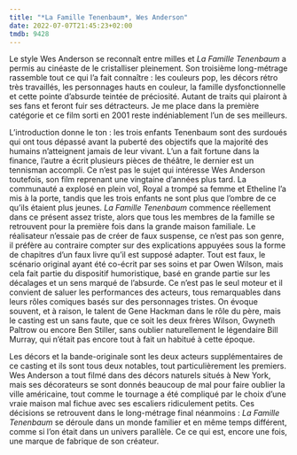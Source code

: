 ```yaml
---
title: "*La Famille Tenenbaum*, Wes Anderson"
date: 2022-07-07T21:45:23+02:00
tmdb: 9428 
---
```


Le style Wes Anderson se reconnaît entre milles et *La Famille Tenenbaum* a permis au cinéaste de le cristalliser pleinement. Son troisième long-métrage rassemble tout ce qui l’a fait connaître : les couleurs pop, les décors rétro très travaillés, les personnages hauts en couleur, la famille dysfonctionnelle et cette pointe d’absurde teintée de préciosité. Autant de traits qui plairont à ses fans et feront fuir ses détracteurs. Je me place dans la première catégorie et ce film sorti en 2001 reste indéniablement l’un de ses meilleurs.

L’introduction donne le ton : les trois enfants Tenenbaum sont des surdoués qui ont tous dépassé avant la puberté des objectifs que la majorité des humains n’atteignent jamais de leur vivant. L’un a fait fortune dans la finance, l’autre a écrit plusieurs pièces de théâtre, le dernier est un tennisman accompli. Ce n’est pas le sujet qui intéresse Wes Anderson toutefois, son film reprenant une vingtaine d’années plus tard. La communauté a explosé en plein vol, Royal a trompé sa femme et Etheline l’a mis à la porte, tandis que les trois enfants ne sont plus que l’ombre de ce qu’ils étaient plus jeunes. *La Famille Tenenbaum* commence réellement dans ce présent assez triste, alors que tous les membres de la famille se retrouvent pour la première fois dans la grande maison familiale. Le réalisateur n’essaie pas de créer de faux suspense, ce n’est pas son genre, il préfère au contraire compter sur des explications appuyées sous la forme de chapitres d’un faux livre qu’il est supposé adapter. Tout est faux, le scénario original ayant été co-écrit par ses soins et par Owen Wilson, mais cela fait partie du dispositif humoristique, basé en grande partie sur les décalages et un sens marqué de l’absurde. Ce n’est pas le seul moteur et il convient de saluer les performances des acteurs, tous remarquables dans leurs rôles comiques basés sur des personnages tristes. On évoque souvent, et à raison, le talent de Gene Hackman dans le rôle du père, mais le casting est un sans faute, que ce soit les deux frères Wilson, Gwyneth Paltrow ou encore Ben Stiller, sans oublier naturellement le légendaire Bill Murray, qui n’était pas encore tout à fait un habitué à cette époque. 

Les décors et la bande-originale sont les deux acteurs supplémentaires de ce casting et ils sont tous deux notables, tout particulièrement les premiers. Wes Anderson a tout filmé dans des décors naturels situés à New York, mais ses décorateurs se sont donnés beaucoup de mal pour faire oublier la ville américaine, tout comme le tournage a été compliqué par le choix d’une vraie maison mal fichue avec ses escaliers ridiculement petits. Ces décisions se retrouvent dans le long-métrage final néanmoins : *La Famille Tenenbaum* se déroule dans un monde familier et en même temps différent, comme si l’on était dans un univers parallèle. Ce ce qui est, encore une fois, une marque de fabrique de son créateur. 
